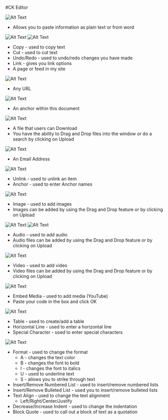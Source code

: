 #CK Editor

![Alt Text](https://github.com/concordia-publishing-house/unite-help/raw/master//images/EditorBar.JPG "")

* Allows you to paste information as plain text or from word

![Alt Text](https://github.com/concordia-publishing-house/unite-help/raw/master//images/PasteasPlainText.JPG "")
![Alt Text](https://github.com/concordia-publishing-house/unite-help/raw/master//images/PastefromWord.JPG "")

* Copy - used to copy text
* Cut - used to cut text
* Undo/Redo - used to undo/redo changes you have made
* Link - gives you link options
* A page or feed in my site

![Alt Text](https://github.com/concordia-publishing-house/unite-help/raw/master//images/apageorfeedonmysite.JPG "")

* Any URL

![Alt Text](https://github.com/concordia-publishing-house/unite-help/raw/master//images/AnyLink.JPG "")


* An anchor within this document
 
![Alt Text](https://github.com/concordia-publishing-house/unite-help/raw/master//images/ananchorwithinthisdocument.JPG "")

* A file that users can Download
* You have the ability to Drag and Drop files into the window or do a search by clicking on Upload

![Alt Text](https://github.com/concordia-publishing-house/unite-help/raw/master//images/afilethatusercandownload.JPG "")

* An Email Address

![Alt Text](https://github.com/concordia-publishing-house/unite-help/raw/master//images/anemailaddress.JPG "")

* Unlink - used to unlink an item
* Anchor - used to enter Anchor names

![Alt Text](https://github.com/concordia-publishing-house/unite-help/raw/master//images/anchorproperties.JPG "")


* Image - used to add images
* Images can be added by using the Drag and Drop feature or by clicking on Upload

![Alt Text](https://github.com/concordia-publishing-house/unite-help/raw/master//images/Selectanimage.JPG "")
![Alt Text](https://github.com/concordia-publishing-house/unite-help/raw/master//images/ipadvanced.JPG "")
 
* Audio - used to add audio
* Audio files can be added by using the Drag and Drop feature or by clicking on Upload 

![Alt Text](https://github.com/concordia-publishing-house/unite-help/raw/master//images/audio.JPG "")


* Video - used to add video
* Video files can be added by using the Drag and Drop feature or by clicking on Upload

![Alt Text](https://github.com/concordia-publishing-house/unite-help/raw/master//images/addvideo.JPG "")

* Embed Media - used to add media (YouTube)
* Paste your code in the box and click OK

![Alt Text](https://github.com/concordia-publishing-house/unite-help/raw/master//images/embedmedia.JPG "")


* Table - used to create/add a table
* Horizontal Line - used to enter a horizontal line
* Special Character - used to enter special characters

![Alt Text](https://github.com/concordia-publishing-house/unite-help/raw/master//images/SelectSpecialCharacter.JPG "")

* Format - used to change the format
     * A - changes the text color
     * B - changes the font to bold
     * I - changes the font to italics
     * U - used to underline text
     * S - allows you to strike through text
* Insert/Remove Numbered List - used to insert/remove numbered lists
* Insert/Remove Bulleted List - used you to insert/remove bulleted lists
* Text Align - used to change the text alignment
     * Left/Right/Center/Justify
* Decrease/Increase Indent - used to change the indentation
* Block Quote - used to call out a block of text as a quotation
